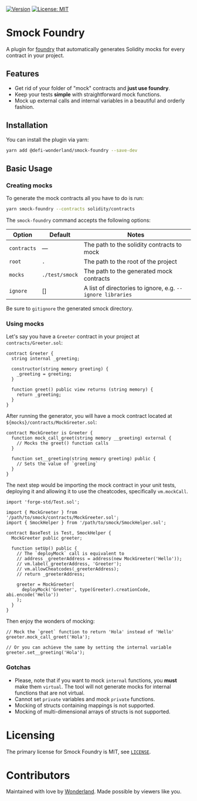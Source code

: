 [![Version](https://img.shields.io/npm/v/@defi-wonderland/smock-foundry?label=Version)](https://www.npmjs.com/package/@defi-wonderland/smock-foundry)
[![License: MIT](https://img.shields.io/badge/License-MIT-blue.svg)](https://github.com/defi-wonderland/smock-foundry/blob/dev/LICENSE)

# Smock Foundry

A plugin for [foundry](https://github.com/foundry-rs/foundry) that automatically generates Solidity mocks for every contract in your project.

## Features

- Get rid of your folder of "mock" contracts and **just use
  foundry**.
- Keep your tests **simple** with straightforward mock functions.
- Mock up external calls and internal variables in a beautiful and orderly fashion.

## Installation

You can install the plugin via yarn:

```bash
yarn add @defi-wonderland/smock-foundry --save-dev
```

## Basic Usage

### Creating mocks

To generate the mock contracts all you have to do is run:

```bash
yarn smock-foundry --contracts solidity/contracts
```

The `smock-foundry` command accepts the following options:

| Option      | Default        | Notes                                                      |
| ----------- | -------------- | ---------------------------------------------------------- |
| `contracts` | —              | The path to the solidity contracts to mock                 |
| `root`      | `.`            | The path to the root of the project                        |
| `mocks `    | `./test/smock` | The path to the generated mock contracts                   |
| `ignore`    | []             | A list of directories to ignore, e.g. `--ignore libraries` |

Be sure to `gitignore` the generated smock directory.

### Using mocks

Let's say you have a `Greeter` contract in your project at `contracts/Greeter.sol`:

```solidity
contract Greeter {
  string internal _greeting;

  constructor(string memory greeting) {
    _greeting = greeting;
  }

  function greet() public view returns (string memory) {
    return _greeting;
  }
}
```

After running the generator, you will have a mock contract located at `${mocks}/contracts/MockGreeter.sol`:

```solidity
contract MockGreeter is Greeter {
  function mock_call_greet(string memory __greeting) external {
    // Mocks the greet() function calls
  }

  function set__greeting(string memory greeting) public {
    // Sets the value of `greeting`
  }
}
```

The next step would be importing the mock contract in your unit tests, deploying it and allowing it to use the cheatcodes, specifically `vm.mockCall`.

```solidity
import 'forge-std/Test.sol';

import { MockGreeter } from '/path/to/smock/contracts/MockGreeter.sol';
import { SmockHelper } from '/path/to/smock/SmockHelper.sol';

contract BaseTest is Test, SmockHelper {
  MockGreeter public greeter;

  function setUp() public {
    // The `deployMock` call is equivalent to
    // address _greeterAddress = address(new MockGreeter('Hello'));
    // vm.label(_greeterAddress, 'Greeter');
    // vm.allowCheatcodes(_greeterAddress);
    // return _greeterAddress;

    greeter = MockGreeter(
      deployMock('Greeter', type(Greeter).creationCode, abi.encode('Hello'))
    );
  }
}
```

Then enjoy the wonders of mocking:

```solidity
// Mock the `greet` function to return 'Hola' instead of 'Hello'
greeter.mock_call_greet('Hola');

// Or you can achieve the same by setting the internal variable
greeter.set__greeting('Hola');
```

### Gotchas

- Please, note that if you want to mock `internal` functions, you **must** make them `virtual`. The tool will not generate mocks for internal functions that are not virtual.
- Cannot set `private` variables and mock `private` functions.
- Mocking of structs containing mappings is not supported.
- Mocking of multi-dimensional arrays of structs is not supported.

# Licensing

The primary license for Smock Foundry is MIT, see [`LICENSE`](./LICENSE).

# Contributors

Maintained with love by [Wonderland](https://defi.sucks). Made possible by viewers like you.
